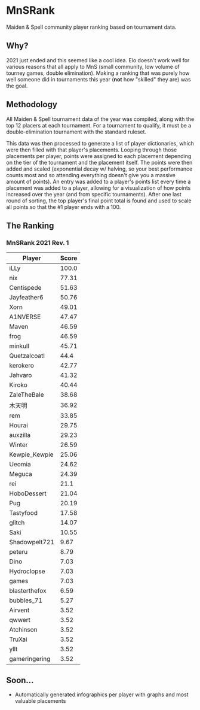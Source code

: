 # MnSRank
Maiden &amp; Spell community player ranking based on tournament data.

## Why?
2021 just ended and this seemed like a cool idea. Elo doesn't work well for various reasons that all apply to MnS (small community, low volume of tourney games, double elimination). Making a ranking that was purely how well someone did in tournaments this year (**not** how "skilled" they are) was the goal.

## Methodology
All Maiden & Spell tournament data of the year was compiled, along with the top 12 placers at each tournament. For a tournament to qualify, it must be a double-elimination tournament with the standard ruleset. 

This data was then processed to generate a list of player dictionaries, which were then filled with that player's placements. Looping through those placements per player, points were assigned to each placement depending on the tier of the tournament and the placement itself. The points were then added and scaled (exponential decay w/ halving, so your best performance counts most and so attending everything doesn't give you a massive amount of points). An entry was added to a player's points list every time a placement was added to a player, allowing for a visualization of how points increased over the year (and from specific tournaments). After one last round of sorting, the top player's final point total is found and used to scale all points so that the #1 player ends with a 100.
## The Ranking
### MnSRank 2021 Rev. 1
| Player        | Score |
|---------------|-------|
| iLLy          | 100.0 |
| nix           | 77.31 |
| Centispede    | 51.63 |
| Jayfeather6   | 50.76 |
| Xorn          | 49.01 |
| A1NVERSE      | 47.47 |
| Maven         | 46.59 |
| frog          | 46.59 |
| minkull       | 45.71 |
| Quetzalcoatl  | 44.4  |
| kerokero      | 42.77 |
| Jahvaro       | 41.32 |
| Kiroko        | 40.44 |
| ZaleTheBale   | 38.68 |
| 木天明        | 36.92 |
| rem           | 33.85 |
| Hourai        | 29.75 |
| auxzilla      | 29.23 |
| Winter        | 26.59 |
| Kewpie_Kewpie | 25.06 |
| Ueomia        | 24.62 |
| Meguca        | 24.39 |
| rei           | 21.1  |
| HoboDessert   | 21.04 |
| Pug           | 20.19 |
| Tastyfood     | 17.58 |
| glitch        | 14.07 |
| Saki          | 10.55 |
| Shadowpelt721 | 9.67  |
| peteru        | 8.79  |
| Dino          | 7.03  |
| Hydroclopse   | 7.03  |
| games         | 7.03  |
| blasterthefox | 6.59  |
| bubbles_71    | 5.27  |
| Airvent       | 3.52  |
| qwwert        | 3.52  |
| Atchinson     | 3.52  |
| TruXai        | 3.52  |
| yllt          | 3.52  |
| gameringering | 3.52  |

## Soon...
- Automatically generated infographics per player with graphs and most valuable placements
